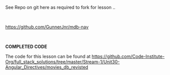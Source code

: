 See Repo on git here as required to fork for lesson ..

 

<https://github.com/GunnerJnr/mdb-nav>

 

**COMPLETED CODE**

The code for this lesson can be found
at <https://github.com/Code-Institute-Org/full_stack_solutions/tree/master/Stream-1/Unit30-Angular_Directives/movies_db_revisted>
